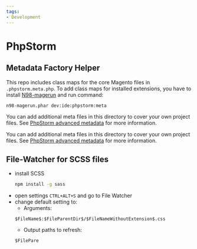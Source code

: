 ```yaml
---
tags:
- Development
---
```


# PhpStorm

## Metadata Factory Helper

This repo includes class maps for the core Magento files in `.phpstorm.meta.php`.
To add class maps for installed extensions, you have to install [N98-magerun](https://github.com/netz98/n98-magerun)
and run command:

```bash
n98-magerun.phar dev:ide:phpstorm:meta
```

You can add additional meta files in this directory to cover your own project files. See
[PhpStorm advanced metadata](https://www.jetbrains.com/help/phpstorm/ide-advanced-metadata.html)
for more information.

You can add additional meta files in this directory to cover your own project files. See
[PhpStorm advanced metadata](https://www.jetbrains.com/help/phpstorm/ide-advanced-metadata.html)
for more information.

## File-Watcher for SCSS files
- install SCSS
  ```bash
  npm install -g sass
  ```
- open settings `CTRL+ALT+S` and go to File Watcher
- change default setting to:
    - Arguments:
  ```
  $FileName$:$FileParentDir$/$FileNameWithoutExtension$.css
  ```
    - Output paths to refresh:
  ```
  $FilePare
  ```
